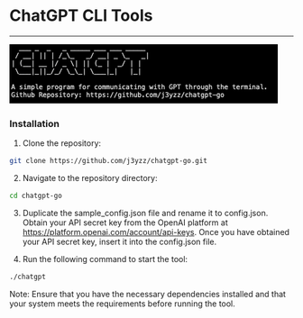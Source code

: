 # ChatGPT CLI Tools

---
<div>
    <img alt="ChatGPT" src="img/chatgpt.png">
</div>

### Installation

1. Clone the repository:
```bash
git clone https://github.com/j3yzz/chatgpt-go.git
```

2. Navigate to the repository directory:
```bash
cd chatgpt-go 
```

3. Duplicate the sample_config.json file and rename it to config.json. Obtain your API secret key from the OpenAI platform at https://platform.openai.com/account/api-keys. Once you have obtained your API secret key, insert it into the config.json file.

4. Run the following command to start the tool:
```bash
./chatgpt
```

Note: Ensure that you have the necessary dependencies installed and that your system meets the requirements before running the tool.